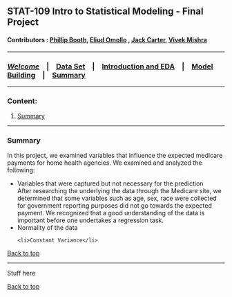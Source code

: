 
## STAT-109 Intro to Statistical Modeling - Final Project
#### Contributors : [Phillip Booth](mailto:phillip.booth2015@gmail.com), [Eliud Omollo](woordy2000@gmail.com) , [Jack Carter](jcarter2014@gmail.com), [Vivek Mishra](mailto:iblpvivek@icloud.com)
<HR>

### [**_Welcome_**](readme.md)&emsp;|&emsp;[Data Set](data-set.md)&emsp;|&emsp;[Introduction and EDA](eda.md)&emsp;|&emsp;[Model Building](model-building.md)&emsp;|&emsp;[Summary](summary.md)
<HR>

### Content:
1. [Summary](#summary)


<HR>

### Summary

In this project, we examined variables that influence the expected medicare payments for home health agencies. We examined and analyzed the following:
  <ul>
    <li>Variables that were captured but not necessary for the prediction</li>
  After researching the underlying the data through the Medicare site, we determined that some variables such as age, sex, race were collected for government reporting purposes did not go towards the expected payment. We recognized that a good understanding of the data is important before one undertakes a regression task.
    <li>Normality of the data</li>
  
    <li>Constant Variance</li>
    
  </ul>

[Back to top](#content)

<HR>

Stuff here

[Back to top](#content)
